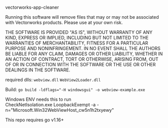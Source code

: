 vectorworks-app-cleaner

Running this software will remove files that may or may not be associated with Vectorworks products.  Please use at your own risk.

THE SOFTWARE IS PROVIDED "AS IS", WITHOUT WARRANTY OF ANY KIND,
EXPRESS OR IMPLIED, INCLUDING BUT NOT LIMITED TO THE WARRANTIES OF
MERCHANTABILITY, FITNESS FOR A PARTICULAR PURPOSE AND NONINFRINGEMENT.
IN NO EVENT SHALL THE AUTHORS BE LIABLE FOR ANY CLAIM, DAMAGES OR
OTHER LIABILITY, WHETHER IN AN ACTION OF CONTRACT, TORT OR OTHERWISE,
ARISING FROM, OUT OF OR IN CONNECTION WITH THE SOFTWARE OR THE USE OR
OTHER DEALINGS IN THE SOFTWARE.


required dlls: `webview.dll` `WebView2Loader.dll`

Build: `go build -ldflags="-H windowsgui" -o webview-example.exe`

Windows ENV needs this to run\
CheckNetIsolation.exe LoopbackExempt -a -n="Microsoft.Win32WebViewHost_cw5n1h2txyewy"

This repo requires go v1.16+